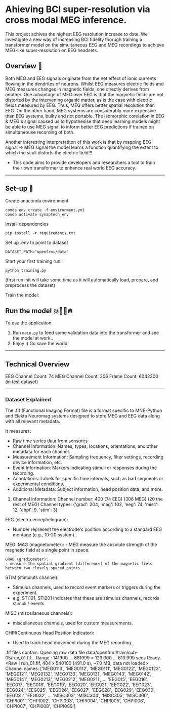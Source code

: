 # Ahieving BCI super-resolution via cross modal MEG inference.
This project achives the highest EEG resolution increase to date. We investigate a new way of increasing BCI fidelity thorugh training a transformer model on the simultaneous EEG and MEG recordings to achieve MEG-like super-resolution on EEG headsets.

## Overview 🔎
Both MEG and EEG signals originate from the net effect of ionic currents flowing in the dendrites of neurons. Whilst EEG measures electric fields and MEG measures changes in magnetic fields, one directly derives from another. One advantage of MEG over EEG is that the magnetic fields are not distorted by the intervening organic matter, as is the case with electric fields measured by EEG. Thus, MEG offers better spatial resolution than EEG. On the other hand, MEG systems are considerably more expensive than EEG systems, bulky and not portable. The isomorphic corelation in EEG & MEG's signal caused us to hypothesise that deep learning models might be able to use MEG signal to inform better EEG predictions if trained on simultaneouse recording of both. 

Another interesting interpretatiton of this work is that by mapping EEG signal -> MEG signal the model learns a function quantifying the extent to which the scull distorts the electric field!!!

- This code aims to provide developers and researchers a tool to train their own transformer to enhance real world EEG accuracy.

---

## Set-up 🔧
Create anaconda environment
```
conda env create -f environment.yml
conda activate synaptech_env
```

Install dependencies
```
pip install -r requirements.txt
```

Set up .env to point to dataset
```
DATASET_PATH="openfrmi/data"
```

Start your first training run!
```
python training.py
```
(first run init will take some time as it will automatically load, prepare, and preprocess the dataset)

Train the model: 
## Run the model 💥🏃‍♂️🔥
To use the application:
1. Run ```main.py``` to feed some validation data into the transformer and see the model at work..
2. Enjoy :) Go save the world!


---

## Technical Overview 
EEG Channel Count: 74
MEG Channel Count: 306
Frame Count: 6042300 (in test dataset)

---

### Dataset Explained

The .fif (Functional Imaging Format) file is a format specific to MNE-Python and Elekta Neuromag systems designed to store MEG and EEG data along with all relevant metadata.


It measures:
- Raw time series data from sensores
- Channel Information: Names, types, locations, orientations, and other metadata for each channel.
- Measurement Information: Sampling frequency, filter settings, recording device information, etc.
- Event Information: Markers indicating stimuli or responses during the recording.
- Annotations: Labels for specific time intervals, such as bad segments or experimental conditions.
- Additional Metadata: Subject information, head position data, and more.


1.  Channel information: 
Channel number: 400 (74 EEG) (306 MEG) (20 the rest of MEG)
Channel types: {'grad': 204, 'mag': 102, 'eeg': 74, 'misc': 12, 'chpi': 9, 'stim': 3}

EEG (electro encephelogram):
- Number represent the electrode's position according to a standard EEG montage (e.g., 10-20 system).

MEG: 
    MAG (magnetometer):
    - MEG measure the absolute strength of the magnetic field at a single point in space.

    GRAD (gradiometer):
    - measure the spatial gradient (difference) of the magnetic field between two closely spaced points.

STIM (stimuluts channel):
- Stimulus channels, used to record event markers or triggers during the experiment.
- e.g: STI101, STI201 Indicates that these are stimulus channels, records stimuli / events

MISC (miscellaneous channels):
- miscellaneous channels, used for custom measurements.

CHPI(Continuous Head Position Indicator):
- Used to track head movement during the MEG recording.




.fif files contain:
Opening raw data file data/openfmri/train/sub-05/run_01.fif...
    Range : 141900 ... 681999 =    129.000 ...   619.999 secs
Ready.
<Raw | run_01.fif, 404 x 540100 (491.0 s), ~7.0 MB, data not loaded>
Channel names: ['MEG0113', 'MEG0112', 'MEG0111', 'MEG0122', 'MEG0123', 'MEG0121', 'MEG0132', 'MEG0133', 'MEG0131', 'MEG0143', 'MEG0142', 'MEG0141', 'MEG0213', 'MEG0212', 'MEG0211', 
...
'EEG015', 'EEG016', 'EEG017', 'EEG018', 'EEG019', 'EEG020', 'EEG021', 'EEG022', 'EEG023', 'EEG024', 'EEG025', 'EEG026', 'EEG027', 'EEG028', 'EEG029', 'EEG030', 'EEG031', 'EEG032', 
...
'MISC303', 'MISC304', 'MISC305', 'MISC306', 'CHPI001', 'CHPI002', 'CHPI003', 'CHPI004', 'CHPI005', 'CHPI006', 'CHPI007', 'CHPI008', 'CHPI009']
